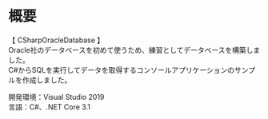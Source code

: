 # 概要
【 CSharpOracleDatabase 】  
Oracle社のデータベースを初めて使うため、練習としてデータベースを構築しました。  
C#からSQLを実行してデータを取得するコンソールアプリケーションのサンプルを作成しました。  

開発環境：Visual Studio 2019  
言語：C#、.NET Core 3.1   
